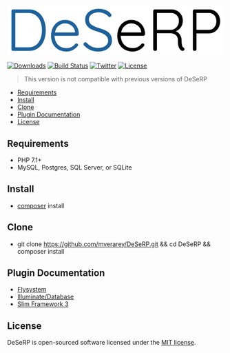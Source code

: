![DeSeRP](https://raw.githubusercontent.com/mverarey/DeSeRP/master/assets/DeSeRP.png)

[![Downloads](https://img.shields.io/github/downloads/mverarey/DeSeRP/total.svg)](https://github.com/mverarey/DeSeRP)
[![Build Status](https://api.travis-ci.org/mverarey/DeSeRP.svg?branch=master)](https://travis-ci.org/mverarey/DeSeRP)
[![Twitter](https://img.shields.io/badge/twitter-@mverarey-blue.svg?style=flat)](http://twitter.com/mverarey)
[![License](https://img.shields.io/badge/license-MIT-green.svg?style=flat)](https://github.com/mverarey/DeSeRP/blob/master/LICENSE)

> This version is not compatible with previous versions of DeSeRP

- [Requirements](#requirements)
- [Install](#install)
- [Clone](#clone)
- [Plugin Documentation](#plugin-documentation)
- [License](#license)

## Requirements

- PHP 7.1+
- MySQL, Postgres, SQL Server, or SQLite

## Install
- [composer](https://getcomposer.org/) install

## Clone
- git clone https://github.com/mverarey/DeSeRP.git && cd DeSeRP && composer install

## Plugin Documentation
- [Flysystem](https://flysystem.thephpleague.com/)
- [Illuminate/Database](https://github.com/illuminate/database)
- [Slim Framework 3](https://www.slimframework.com/)

## License

DeSeRP is open-sourced software licensed under the [MIT license](http://opensource.org/licenses/MIT).
